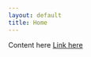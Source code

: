 ```yaml
---
layout: default
title: Home
---
```


Content here
[Link here](https://github.com/Roblox/future-is-bright/releases/download/v1/future-is-bright-v1.zip)
